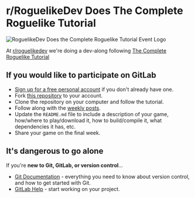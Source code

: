 # r/RoguelikeDev Does The Complete Roguelike Tutorial

![RoguelikeDev Does the Complete Roguelike Tutorial Event Logo](https://i.imgur.com/3MAzEp1.png)

At [r/roguelikedev](https://www.reddit.com/r/roguelikedev/) we're doing a dev-along following [The Complete Roguelike Tutorial](http://rogueliketutorials.com/tutorials/tcod/)
## If you would like to participate on GitLab

* [Sign up for a free personal account](https://gitlab.com/users/sign_in#register-pane) if you don't already have one.
* Fork [this repository](https://gitlab.com/aaron-santos/roguelikedev-does-the-complete-roguelike-tutorial) to your account.
* Clone the repository on your computer and follow the tutorial.
* Follow along with the [weekly posts](https://www.reddit.com/r/roguelikedev).
* Update the `README.md` file to include a description of your game, how/where to play/download it, how to build/compile it, what dependencies it has, etc.
* Share your game on the final week.

## It's dangerous to go alone

If you're **new to Git, GitLab, or version control**…

* [Git Documentation](https://git-scm.com/documentation) - everything you need to know about version control, and how to get started with Git.
* [GitLab Help](https://gitlab.com/help/gitlab-basics/command-line-commands.md#start-working-on-your-project) - start working on your project.
